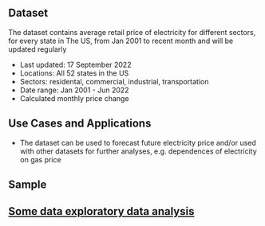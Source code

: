 ## Dataset
The dataset contains average retail price of electricity for different sectors, for every state in The US, from Jan 2001 to recent month and will be updated regularly

- Last updated: 17 September 2022
- Locations: All 52 states in the US
- Sectors: residental, commercial, industrial, transportation
- Date range: Jan 2001 - Jun 2022
- Calculated monthly price change

## Use Cases and Applications
- The dataset can be used to forecast future electricity price and/or used with other datasets for further analyses, e.g. dependences of electricity on gas price



## Sample

## [Some data exploratory data analysis](https://github.com/trangnv/electricity-prices/blob/main/EDA.ipynb)

